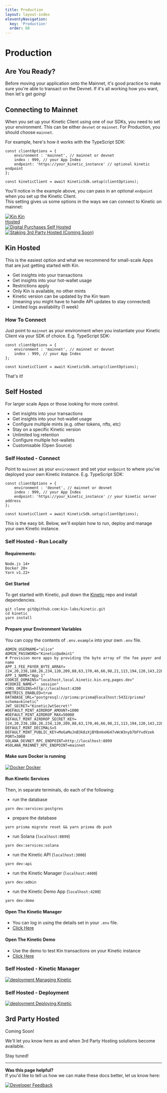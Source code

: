 ```yaml
---
title: Production
layout: layout-index
eleventyNavigation:
  key: 'Production'
  order: 88
---
```

# Production

## Are You Ready?
Before moving your application onto the Mainnet, it's good practice to make sure you're able to transact on the Devnet. If it's all working how you want, then let's get going!

## Connecting to Mainnet
When you set up your Kinetic Client using one of our SDKs, you need to set your environment. This can be either `devnet` or `mainnet`. For Production, you should choose `mainnet`.

For example, here's how it works with the TypeScript SDK:
```JS
const clientOptions = {
    environment : 'mainnet', // mainnet or devnet
    index : 999, // your App Index
    endpoint: 'https://your_kinetic_instance' // optional kinetic endpoint
};

const kineticClient = await KineticSdk.setup(clientOptions);
```
You'll notice in the example above, you can pass in an optional `endpoint` when you set up the Kinetic Client. <br/> This setting gives us some options in the ways we can connect to Kinetic on mainnet:

<div class='developers-hosting-options'>
  <a href='/developers/production/#kin-hosted'><div class='developers-hosting-option'>
    <img class='essential-icon image-logo' alt='Kin' src='../essentials/images/kin_logo.svg'>
    <span class='essential-text image-logo-text'>Kin <br/>Hosted</span>
  </div></a>
  <a href='/developers/production/#self-hosted'><div class='developers-hosting-option'>
    <img class='use-case-icon' alt='Digital Purchases' src='./images/server-solid.svg'>
    <span class='use-case-text'>Self Hosted</span>
  </div></a>
  <a href='/developers/production/#3rd-party-hosted'><div class='developers-hosting-option'>
    <img class='use-case-icon' alt='Staking' src='./images/globe-solid.svg'>
    <span class='use-case-text'>3rd Party Hosted (Coming Soon)</span>
  </div></a>
</div>

## Kin Hosted
This is the easiest option and what we recommend for small-scale Apps that are just getting started with Kin.
- Get insights into your transactions
- Get insights into your hot-wallet usage
- Restrictions apply
- Only Kin is available, no other mints
- Kinetic version can be updated by the Kin team <br/>(meaning you might have to handle API updates to stay connected)
- Limited logs availability (1 week)

### How To Connect
Just point to `mainnet` as your environment when you instantiate your Kinetic Client via your SDK of choice.
E.g. TypeScript SDK:
```JS
const clientOptions = {
    environment : 'mainnet', // mainnet or devnet
    index : 999, // your App Index
};

const kineticClient = await KineticSdk.setup(clientOptions);
```
That's it!



## Self Hosted
For larger scale Apps or those looking for more control.

- Get insights into your transactions
- Get insights into your hot-wallet usage
- Configure multiple mints (e.g. other tokens, nfts, etc)
- Stay on a specific Kinetic version
- Unlimited log retention
- Configure multiple hot-wallets
- Customisable (Open Source)

### Self Hosted - Connect
Point to `mainnet` as your `environment` and set your `endpoint` to where you've deployed your own Kinetic Instance.
E.g. TypeScript SDK:
```JS
const clientOptions = {
    environment : 'devnet', // mainnet or devnet
    index : 999, // your App Index
    endpoint: 'https://your_kinetic_instance' // your kinetic server address
};

const kineticClient = await KineticSdk.setup(clientOptions);
```
This is the easy bit. Below, we'll explain how to run, deploy and manage your own Kinetic instance.
### Self Hosted - Run Locally

#### Requirements:
```
Node.js 14+
Docker 20+
Yarn v1.22+
```

#### Get Started
To get started with Kinetic, pull down the [Kinetic](https://github.com/kin-labs/kinetic) repo and install dependencies.
```
git clone git@github.com:kin-labs/kinetic.git
cd kinetic
yarn install
```
#### Prepare your Environment Variables
You can copy the contents of `.env.example` into your own `.env` file.
```
ADMIN_USERNAME="alice"
ADMIN_PASSWORD="Kinetic@admin1"
# Provision more apps by providing the byte array of the fee payer and name
APP_1_FEE_PAYER_BYTE_ARRAY=[24,20,238,188,26,234,120,209,88,63,170,46,66,98,21,113,194,120,143,228,231,37,91,0,242,32,180,99,243,179,57,144,11,233,235,235,203,20,105,33,47,140,152,253,12,148,72,175,141,253,242,110,225,110,21,211,118,87,111,206,208,166,190,78]
APP_1_NAME="App 1"
COOKIE_DOMAINS="localhost,local.kinetic.kin.org,pages.dev"
#COOKIE_NAME="__session"
CORS_ORIGINS=http://localhost:4200
#METRICS_ENABLED=true
DATABASE_URL="postgresql://prisma:prisma@localhost:5432/prisma?schema=kinetic"
JWT_SECRET="KineticJwtSecret!"
#DEFAULT_MINT_AIRDROP_AMOUNT=1000
#DEFAULT_MINT_AIRDROP_MAX=50000
DEFAULT_MINT_AIRDROP_SECRET_KEY=[24,20,238,188,26,234,120,209,88,63,170,46,66,98,21,113,194,120,143,228,231,37,91,0,242,32,180,99,243,179,57,144,11,233,235,235,203,20,105,33,47,140,152,253,12,148,72,175,141,253,242,110,225,110,21,211,118,87,111,206,208,166,190,78]
DEFAULT_MINT_DECIMALS=5
DEFAULT_MINT_PUBLIC_KEY=MoGaMuJnB3k8zXjBYBnHxHG47vWcW3nyb7bFYvdVzek
PORT=3000
SOLANA_DEVNET_RPC_ENDPOINT=http://localhost:8899
#SOLANA_MAINNET_RPC_ENDPOINT=mainnet
```
#### Make sure Docker is running
<div class='essentials'>
  <a href='https://www.docker.com/' target='_blank'><div class='essential'>
    <img class='essential-icon' alt='Docker' src='./images/docker-brands.svg'>
    <span class='essential-text'>Docker</span>
  </div></a>
</div>


#### Run Kinetic Services
Then, in separate terminals, do each of the following:

- run the database
```
yarn dev:services:postgres
```
- prepare the database
```
yarn prisma migrate reset && yarn prisma db push
```
- run Solana (`localhost:8899`)
```
yarn dev:services:solana
```
- run the Kinetic API (`localhost:3000`)
```
yarn dev:api
```
- run the Kinetic Manager (`localhost:4400`)
```
yarn dev:admin
```
- run the Kinetic Demo App (`localhost:4200`)
```
yarn dev:demo
```

#### Open The Kinetic Manager
- You can log in using the details set in your `.env` file.
- <a href='http://localhost:4400' target='_blank'>Click Here</a>
#### Open The Kinetic Demo
- Use the demo to test Kin transactions on your Kinetic instance
- <a href='http://localhost:4200' target='_blank'>Click Here</a>
### Self Hosted - Kinetic Manager
<div class='developers-hosting-options'>
  <a href='/developers/kinetic-manager/'><div class='developers-hosting-option'>
    <img class='developers-hosting-option-icon' alt='deployment' src='./images/screwdriver-wrench-solid.svg'>
    <span class='developers-hosting-option-text'>Managing Kinetic</span>
  </div></a>
</div>

### Self Hosted - Deployment
<div class='developers-hosting-options'>
  <a href='/developers/deployment/'><div class='developers-hosting-option'>
    <img class='developers-hosting-option-icon image-logo' alt='deployment' src='./images/heroku.png'>
    <span class='developers-hosting-option-text image-logo-text'>Deploying Kinetic</span>
  </div></a>
</div>



## 3rd Party Hosted

Coming Soon! 

We'll let you know here as and when 3rd Party Hosting solutions become available.

Stay tuned!



***
**Was this page helpful?**<br/>
If you'd like to tell us how we can make these docs better, let us know here:

<div class='contacts-index'>
  <a href='https://forms.gle/qhjcDJR59v8RJsaY7' target='_blank'><div class='contact'>
    <img class='contact-icon' alt='Developer' src='../essentials/images/comment-dots-solid.svg'>
    <span class='contact-text'>Feedback</span>
  </div></a>
</div>
